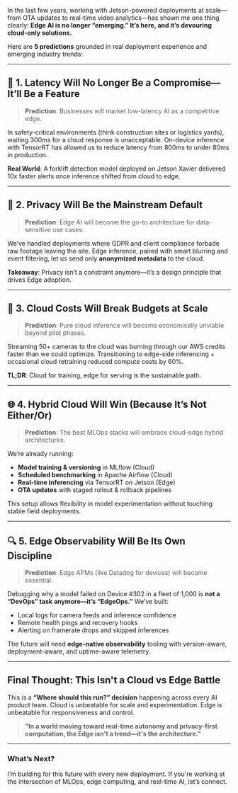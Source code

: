 In the last few years, working with Jetson-powered deployments at scale—from OTA updates to real-time video analytics—has shown me one thing clearly: **Edge AI is no longer “emerging.” It’s here, and it’s devouring cloud-only solutions.**

Here are **5 predictions** grounded in real deployment experience and emerging industry trends:

---

## 🧠 1. Latency Will No Longer Be a Compromise—It’ll Be a Feature

> **Prediction**: Businesses will market low-latency AI as a competitive edge.

In safety-critical environments (think construction sites or logistics yards), waiting 300ms for a cloud response is unacceptable. On-device inference with TensorRT has allowed us to reduce latency from 800ms to under 80ms in production.

**Real World**: A forklift detection model deployed on Jetson Xavier delivered 10x faster alerts once inference shifted from cloud to edge.

---

## 🔐 2. Privacy Will Be the Mainstream Default

> **Prediction**: Edge AI will become the go-to architecture for data-sensitive use cases.

We’ve handled deployments where GDPR and client compliance forbade raw footage leaving the site. Edge inference, paired with smart blurring and event filtering, let us send only **anonymized metadata** to the cloud.

**Takeaway**: Privacy isn’t a constraint anymore—it’s a design principle that drives Edge adoption.

---

## 💸 3. Cloud Costs Will Break Budgets at Scale

> **Prediction**: Pure cloud inference will become economically unviable beyond pilot phases.

Streaming 50+ cameras to the cloud was burning through our AWS credits faster than we could optimize. Transitioning to edge-side inferencing + occasional cloud retraining reduced compute costs by 60%.

**TL;DR**: Cloud for training, edge for serving is the sustainable path.

---

## 🌐 4. Hybrid Cloud Will Win (Because It’s Not Either/Or)

> **Prediction**: The best MLOps stacks will embrace cloud-edge hybrid architectures.

We’re already running:
- **Model training & versioning** in MLflow (Cloud)
- **Scheduled benchmarking** in Apache Airflow (Cloud)
- **Real-time inferencing** via TensorRT on Jetson (Edge)
- **OTA updates** with staged rollout & rollback pipelines

This setup allows flexibility in model experimentation without touching stable field deployments.

---

## 🔍 5. Edge Observability Will Be Its Own Discipline

> **Prediction**: Edge APMs (like Datadog for devices) will become essential.

Debugging why a model failed on Device #302 in a fleet of 1,000 is **not a “DevOps” task anymore—it’s “EdgeOps.”** We’ve built:
- Local logs for camera feeds and inference confidence
- Remote health pings and recovery hooks
- Alerting on framerate drops and skipped inferences

The future will need **edge-native observability** tooling with version-aware, deployment-aware, and uptime-aware telemetry.

---

## Final Thought: This Isn't a Cloud vs Edge Battle

This is a **“Where should this run?” decision** happening across every AI product team. Cloud is unbeatable for scale and experimentation. Edge is unbeatable for responsiveness and control.

> **"In a world moving toward real-time autonomy and privacy-first computation, the Edge isn't a trend—it's the architecture."**

---

### What’s Next?

I’m building for this future with every new deployment. If you're working at the intersection of MLOps, edge computing, and real-time AI, let’s connect.

